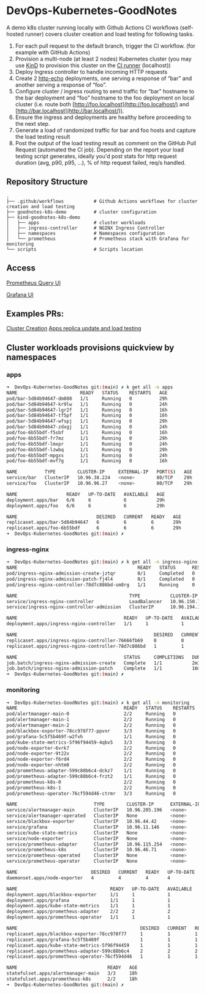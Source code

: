# DevOps-Kubernetes-GoodNotes

A demo k8s cluster running locally with Github Actions CI workflows (self-hosted runner) covers cluster creation and load testing for following tasks.


1. For each pull request to the default branch, trigger the CI workflow. (for example with GitHub Actions)
2. Provision a multi-node (at least 2 nodes) Kubernetes cluster (you may use [KinD](https://kind.sigs.k8s.io/) to provision this cluster on the [CI runner](https://github.com/actions/runner-images/blob/main/images/linux/Ubuntu2204-Readme.md) (localhost))
3. Deploy Ingress controller to handle incoming HTTP requests
4. Create 2 [http-echo](https://github.com/hashicorp/http-echo) deployments, one serving a response of “bar” and another serving a response of “foo”.
5. Configure cluster / ingress routing to send traffic for “bar” hostname to the bar deployment and “foo” hostname to the foo deployment on local cluster (i.e. route both [http://foo.localhost](http://foo.localhost/) and [http://bar.localhost](http://bar.localhost/)).
6. Ensure the ingress and deployments are healthy before proceeding to the next step.
7. Generate a load of randomized traffic for bar and foo hosts and capture the load testing result
8. Post the output of the load testing result as comment on the GitHub Pull Request (automated the CI job). Depending on the report your load testing script generates, ideally you'd post stats for http request duration (avg, p90, p95, ...), % of http request failed, req/s handled.


## Repository Structure

```text
.
├── .github/workflows           # Github Actions workflows for cluster creation and load testing
├── goodnotes-k8s-demo          # cluster configuration
├── kind-goodnotes-k8s-demo
│   ├── apps                    # cluster workloads
│   ├── ingress-controller      # NGINX Ingress Controller
│   ├── namespaces              # Namespaces configuration
│   └── prometheus              # Prometheus stack with Grafana for monitoring
└── scripts                     # Scripts location

```

## Access

[Prometheus Query UI](http://prometheus.localhost:8080)

[Grafana UI](http://grafana.localhost:8080)

## Examples PRs:

[Cluster Creation](https://github.com/GoodspeedWong/DevOps-Kubernetes-GoodNotes/pull/1)
[Apps replica update and load testing](https://github.com/GoodspeedWong/DevOps-Kubernetes-GoodNotes/pull/9)


## Cluster workloads provisions quickview by namespaces

### apps
```sh
➜  DevOps-Kubernetes-GoodNotes git:(main) ✗ k get all -n apps
NAME                       READY   STATUS    RESTARTS   AGE
pod/bar-5d84b94647-dm888   1/1     Running   0          29h
pod/bar-5d84b94647-kr9lw   1/1     Running   0          24h
pod/bar-5d84b94647-lgr2f   1/1     Running   0          16h
pod/bar-5d84b94647-tf5pf   1/1     Running   0          16h
pod/bar-5d84b94647-wfspj   1/1     Running   0          29h
pod/bar-5d84b94647-zdxgj   1/1     Running   0          24h
pod/foo-6b55bdf-f5sbf      1/1     Running   0          16h
pod/foo-6b55bdf-fr7mz      1/1     Running   0          29h
pod/foo-6b55bdf-lmxpr      1/1     Running   0          24h
pod/foo-6b55bdf-lzwbq      1/1     Running   0          29h
pod/foo-6b55bdf-mpgxs      1/1     Running   0          24h
pod/foo-6b55bdf-mvf7g      1/1     Running   0          16h

NAME          TYPE        CLUSTER-IP     EXTERNAL-IP   PORT(S)   AGE
service/bar   ClusterIP   10.96.38.224   <none>        80/TCP    29h
service/foo   ClusterIP   10.96.96.27    <none>        80/TCP    29h

NAME                  READY   UP-TO-DATE   AVAILABLE   AGE
deployment.apps/bar   6/6     6            6           29h
deployment.apps/foo   6/6     6            6           29h

NAME                             DESIRED   CURRENT   READY   AGE
replicaset.apps/bar-5d84b94647   6         6         6       29h
replicaset.apps/foo-6b55bdf      6         6         6       29h
➜  DevOps-Kubernetes-GoodNotes git:(main) ✗ 
```

### ingress-nginx
```sh
➜  DevOps-Kubernetes-GoodNotes git:(main) ✗ k get all -n ingress-nginx
NAME                                            READY   STATUS      RESTARTS   AGE
pod/ingress-nginx-admission-create-jztqr        0/1     Completed   0          28h
pod/ingress-nginx-admission-patch-fj4l4         0/1     Completed   0          28h
pod/ingress-nginx-controller-78d7c886bd-sm8rg   1/1     Running     0          26h

NAME                                         TYPE           CLUSTER-IP      EXTERNAL-IP   PORT(S)                      AGE
service/ingress-nginx-controller             LoadBalancer   10.96.150.77    <pending>     80:31688/TCP,443:32093/TCP   28h
service/ingress-nginx-controller-admission   ClusterIP      10.96.194.144   <none>        443/TCP                      28h

NAME                                       READY   UP-TO-DATE   AVAILABLE   AGE
deployment.apps/ingress-nginx-controller   1/1     1            1           28h

NAME                                                  DESIRED   CURRENT   READY   AGE
replicaset.apps/ingress-nginx-controller-76666fb69    0         0         0       28h
replicaset.apps/ingress-nginx-controller-78d7c886bd   1         1         1       26h

NAME                                       STATUS     COMPLETIONS   DURATION   AGE
job.batch/ingress-nginx-admission-create   Complete   1/1           2m14s      28h
job.batch/ingress-nginx-admission-patch    Complete   1/1           16m        28h
➜  DevOps-Kubernetes-GoodNotes git:(main) ✗  
```

### monitoring
```sh
➜  DevOps-Kubernetes-GoodNotes git:(main) ✗ k get all -n monitoring
NAME                                       READY   STATUS    RESTARTS   AGE
pod/alertmanager-main-0                    2/2     Running   0          18h
pod/alertmanager-main-1                    2/2     Running   0          18h
pod/alertmanager-main-2                    2/2     Running   0          18h
pod/blackbox-exporter-78cc978f77-ppvxr     3/3     Running   0          18h
pod/grafana-5c5f5b469f-w2fvh               1/1     Running   0          18h
pod/kube-state-metrics-5f96f94459-4qbv5    3/3     Running   0          18h
pod/node-exporter-6vrk7                    2/2     Running   0          18h
pod/node-exporter-9t22x                    2/2     Running   0          18h
pod/node-exporter-f6rd4                    2/2     Running   0          18h
pod/node-exporter-nhtm8                    2/2     Running   0          18h
pod/prometheus-adapter-599c88b6c4-dckz7    1/1     Running   0          18h
pod/prometheus-adapter-599c88b6c4-frzt2    1/1     Running   0          18h
pod/prometheus-k8s-0                       2/2     Running   0          18h
pod/prometheus-k8s-1                       2/2     Running   0          18h
pod/prometheus-operator-76cf594d46-ctrmr   3/3     Running   0          18h

NAME                            TYPE        CLUSTER-IP      EXTERNAL-IP   PORT(S)                      AGE
service/alertmanager-main       ClusterIP   10.96.205.196   <none>        9093/TCP,8080/TCP            18h
service/alertmanager-operated   ClusterIP   None            <none>        9093/TCP,9094/TCP,9094/UDP   18h
service/blackbox-exporter       ClusterIP   10.96.44.42     <none>        9115/TCP,19115/TCP           18h
service/grafana                 ClusterIP   10.96.11.146    <none>        80/TCP,3000/TCP              18h
service/kube-state-metrics      ClusterIP   None            <none>        8443/TCP,9443/TCP            18h
service/node-exporter           ClusterIP   None            <none>        9100/TCP                     18h
service/prometheus-adapter      ClusterIP   10.96.115.254   <none>        443/TCP                      18h
service/prometheus-k8s          ClusterIP   10.96.46.71     <none>        9090/TCP,8080/TCP            18h
service/prometheus-operated     ClusterIP   None            <none>        9090/TCP                     18h
service/prometheus-operator     ClusterIP   None            <none>        8443/TCP                     18h

NAME                           DESIRED   CURRENT   READY   UP-TO-DATE   AVAILABLE   NODE SELECTOR            AGE
daemonset.apps/node-exporter   4         4         4       4            4           kubernetes.io/os=linux   18h

NAME                                  READY   UP-TO-DATE   AVAILABLE   AGE
deployment.apps/blackbox-exporter     1/1     1            1           18h
deployment.apps/grafana               1/1     1            1           18h
deployment.apps/kube-state-metrics    1/1     1            1           18h
deployment.apps/prometheus-adapter    2/2     2            2           18h
deployment.apps/prometheus-operator   1/1     1            1           18h

NAME                                             DESIRED   CURRENT   READY   AGE
replicaset.apps/blackbox-exporter-78cc978f77     1         1         1       18h
replicaset.apps/grafana-5c5f5b469f               1         1         1       18h
replicaset.apps/kube-state-metrics-5f96f94459    1         1         1       18h
replicaset.apps/prometheus-adapter-599c88b6c4    2         2         2       18h
replicaset.apps/prometheus-operator-76cf594d46   1         1         1       18h

NAME                                 READY   AGE
statefulset.apps/alertmanager-main   3/3     18h
statefulset.apps/prometheus-k8s      2/2     18h
➜  DevOps-Kubernetes-GoodNotes git:(main) ✗ 
```